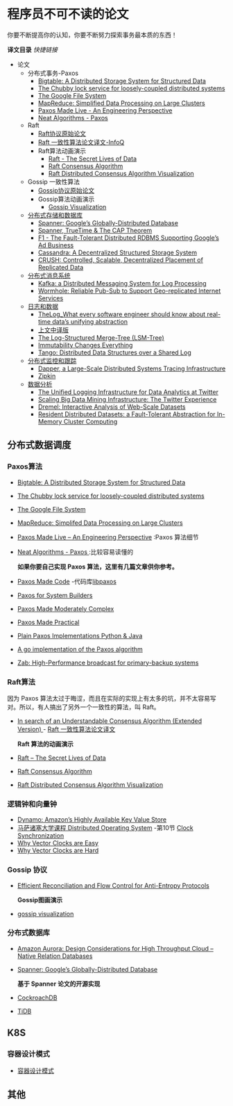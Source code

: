 


# 程序员不可不读的论文

你要不断提高你的认知，你要不断努力探索事务最本质的东西！

**译文目录**  *快捷链接*

* 论文
    * 分布式事务-Paxos
        * [Bigtable: A Distributed Storage System for Structured Data](paper/distribution/transaction/Bigtable-ADistributedStorageSystemForStructuredData.md)
        * [The Chubby lock service for loosely-coupled distributed systems](paper/distribution/transaction/The-Chubby-lock-service-for-loosely-coupled-distributed-systems.md)
        * [The Google File System](paper/distribution/transaction/The-Google-File-System.md)
        * [MapReduce: Simplified Data Processing on Large Clusters](paper/distribution/transaction/MapReduce-SimplifiedDataProcessingOnLargeClusters.md)
        * [Paxos Made Live - An Engineering Perspective](paper/distribution/transaction/PaxosMadeLive-AnEngineeringPerspective.md)
        * [Neat Algorithms - Paxos](https://harry.me/blog/2014/12/27/neat-algorithms-paxos/)
    * Raft
        * [Raft协议原始论文](paper/distribution/raft/raft.md)
        * [Raft 一致性算法论文译文-InfoQ](https://www.infoq.cn/article/raft-paper)
        * Raft算法动画演示
            * [Raft - The Secret Lives of Data](https://thesecretlivesofdata.com/raft/)
            * [Raft Consensus Algorithm](https://raft.github.io/)
            * [Raft Distributed Consensus Algorithm Visualization](https://kanaka.github.io/raft.js/)
    * Gossip 一致性算法
        * [Gossip协议原始论文](paper/distribution/gossip/flow-gossip.md)
        * Gossip算法动画演示
            * [Gossip Visualization](https://rrmoelker.github.io/gossip-visualization/)
    * [分布式存储和数据库](paper/distribution/database/README.md)
        * [Spanner: Google’s Globally-Distributed Database](paper/distribution/database/Spanner_GloballyDistributedDatabase.md)
        * [Spanner, TrueTime & The CAP Theorem](paper/distribution/database/Spanner_TrueTimeTheCAPTheorem.md)
        * [F1 - The Fault-Tolerant Distributed RDBMS Supporting Google’s Ad Business](paper/distribution/database/F1-TheFault-TolerantDistributed-RDBMS-SupportingGoogle’sAdBusiness.md)
        * [Cassandra: A Decentralized Structured Storage System](paper/distribution/database/Cassandra_A-Decentralized-Structured-Storage-System.md)
        * [CRUSH: Controlled, Scalable, Decentralized Placement of Replicated Data](paper/distribution/database/CRUSH_Controlled-Scalable-Decentralized-Placement-of-Replicated-Data.md)
    * [分布式消息系统](paper/distribution/message/README.md)
        * [Kafka: a Distributed Messaging System for Log Processing](paper/distribution/message/Kafka_a-Distributed-Messaging-System-for-Log-Processing.md)
        * [Wormhole: Reliable Pub-Sub to Support Geo-replicated Internet Services](paper/distribution/message/Wormhole_Reliable-Pub-Sub-to-Support-Geo-replicated-Internet-Services.md)
    * [日志和数据](paper/distribution/log/README.md)
        * [TheLog_What every software engineer should know about real-time data’s unifying abstraction](paper/distribution/log/TheLog_What-every-software-engineer-should-know-about-real-time-datas-unifying-abstraction.md)
        * [上文中译版](https://github.com/oldratlee/translations/blob/master/log-what-every-software-engineer-should-know-about-real-time-datas-unifying/README.md)
        * [The Log-Structured Merge-Tree (LSM-Tree)](paper/distribution/log/LSM-Tree.md)
        * [Immutability Changes Everything](paper/distribution/log/Immutability-Changes-Everything.md)
        * [Tango: Distributed Data Structures over a Shared Log](paper/distribution/log/Tango.md)
    * [分布式监控和跟踪](paper/distribution/monitor/README.md)
        * [Dapper, a Large-Scale Distributed Systems Tracing Infrastructure](paper/distribution/monitor/Dapper.md)
        * [Zipkin](paper/distribution/monitor/Zipin.md)
    * [数据分析](paper/distribution/data-analytics/README.md)
        * [The Unified Logging Infrastructure for Data Analytics at Twitter](paper/distribution/data-analytics/The-Unified-Logging-Infrastructure-for-Data-Analytics.md)
        * [Scaling Big Data Mining Infrastructure: The Twitter Experience](paper/distribution/data-analytics/Scaling-Big-Data-Mining-Infrastructure.md)
        * [Dremel: Interactive Analysis of Web-Scale Datasets](paper/distribution/data-analytics/Dremel.md)
        * [Resident Distributed Datasets: a Fault-Tolerant Abstraction for In-Memory Cluster Computing](paper/distribution/data-analytics/Resilient-Distributed-Datasets.md)
<!-- END doctoc generated TOC please keep comment here to allow auto update -->

## 分布式数据调度

### Paxos算法

* [Bigtable: A Distributed Storage System for Structured Data](https://static.googleusercontent.com/media/research.google.com/en//archive/bigtable-osdi06.pdf)

* [The Chubby lock service for loosely-coupled distributed systems](https://static.googleusercontent.com/media/research.google.com/en//archive/chubby-osdi06.pdf)

* [The Google File System](https://static.googleusercontent.com/media/research.google.com/en//archive/gfs-sosp2003.pdf)

* [MapReduce: Simplifed Data Processing on Large Clusters](https://static.googleusercontent.com/media/research.google.com/en//archive/mapreduce-osdi04.pdf)

* [Paxos Made Live – An Engineering Perspective](https://static.googleusercontent.com/media/research.google.com/en//archive/paxos_made_live.pdf) :Paxos 算法细节

* [Neat Algorithms - Paxos ](http://harry.me/blog/2014/12/27/neat-algorithms-paxos/) :比较容易读懂的

  

  **如果你要自己实现 Paxos 算法，这里有几篇文章供你参考。**

* [Paxos Made Code](https://www.inf.usi.ch/faculty/pedone/MScThesis/marco.pdf) -代码库[libpaxos](http://libpaxos.sourceforge.net/)

* [Paxos for System Builders](http://www.cnds.jhu.edu/pub/papers/cnds-2008-2.pdf)

* [Paxos Made Moderately Complex](http://www.cs.cornell.edu/courses/cs7412/2011sp/paxos.pdf)

* [Paxos Made Practical](https://web.stanford.edu/class/cs340v/papers/paxos.pdf)

* [Plain Paxos Implementations Python & Java](https://github.com/cocagne/paxos)

* [A go implementation of the Paxos algorithm](https://github.com/xiang90/paxos)

* [Zab: High-Performance broadcast for primary-backup systems](https://www.semanticscholar.org/paper/Zab%3A-High-performance-broadcast-for-primary-backup-Junqueira-Reed/b02c6b00bd5dbdbd951fddb00b906c82fa80f0b3?p2df)

  

### Raft算法
因为 Paxos 算法太过于晦涩，而且在实际的实现上有太多的坑，并不太容易写对。所以，有人搞出了另外一个一致性的算法，叫 Raft。

* [In search of an Understandable Consensus Algorithm (Extended Version) ](https://raft.github.io/raft.pdf) - [Raft 一致性算法论文译文](https://www.infoq.cn/article/raft-paper/)

  **Raft 算法的动画演示**

* [Raft – The Secret Lives of Data](http://thesecretlivesofdata.com/raft/)

* [Raft Consensus Algorithm](https://raft.github.io/)

* [Raft Distributed Consensus Algorithm Visualization](http://kanaka.github.io/raft.js/)

### 逻辑钟和向量钟

* [Dynamo: Amazon’s Highly Available Key Value Store](http://bnrg.eecs.berkeley.edu/~randy/Courses/CS294.F07/Dynamo.pdf)
* [马萨诸塞大学课程 Distributed Operating System](http://lass.cs.umass.edu/~shenoy/courses/spring05/lectures.html) -第10节 [Clock Synchronization ](https://lass.cs.umass.edu/~shenoy/courses/spring05/lectures/Lec10.pdf)
* [Why Vector Clocks are Easy](https://riak.com/posts/technical/why-vector-clocks-are-easy/)
* [Why Vector Clocks are Hard](https://riak.com/posts/technical/why-vector-clocks-are-hard/)

### Gossip 协议

* [Efficient Reconciliation and Flow Control for Anti-Entropy Protocols](https://www.cs.cornell.edu/home/rvr/papers/flowgossip.pdf)

  **Gossip图画演示**

* [gossip visualization](https://rrmoelker.github.io/gossip-visualization/)

### 分布式数据库

* [Amazon Aurora: Design Considerations for High Throughput Cloud –Native Relation Databases](https://www.allthingsdistributed.com/files/p1041-verbitski.pdf)

* [Spanner: Google’s Globally-Distributed Database](http://static.googleusercontent.com/media/research.google.com/zh-CN//archive/spanner-osdi2012.pdf)

  **基于 Spanner 论文的开源实现**

* [CockroachDB](https://github.com/cockroachdb/cockroach)

* [TiDB](https://github.com/pingcap/tidb)

  

## K8S

### 容器设计模式

* [容器设计模式](https://www.usenix.org/conference/hotcloud16/workshop-program/presentation/burns)

## 其他

